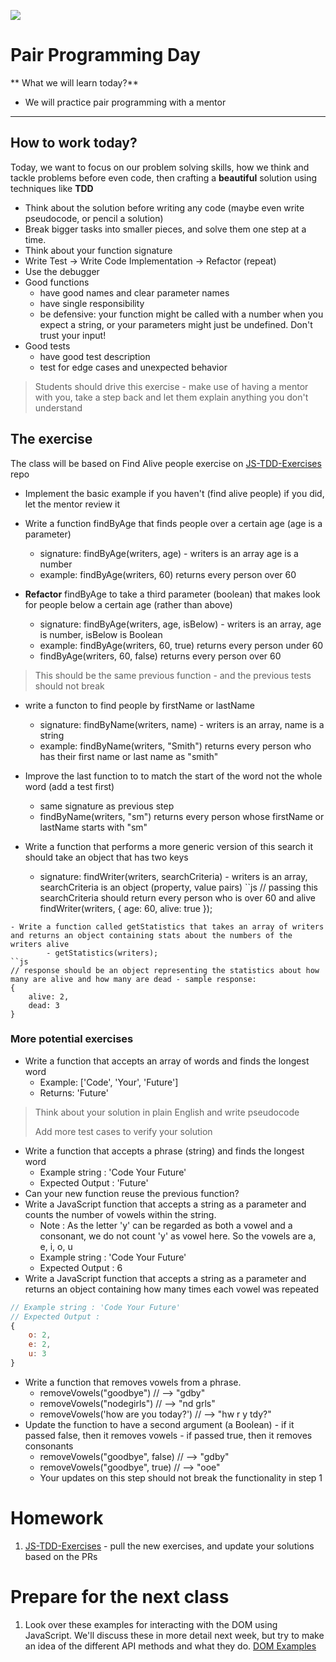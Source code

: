![](https://img.shields.io/badge/status-draft-darkred.svg) 


# Pair Programming Day
** What we will learn today?**
- We will practice pair programming with a mentor
---

## How to work today?
Today, we want to focus on our problem solving skills, how we think and tackle problems before even code, then crafting a **beautiful** solution using techniques like **TDD**
- Think about the solution before writing any code (maybe even write pseudocode, or pencil a solution)
- Break bigger tasks into smaller pieces, and solve them one step at a time.
- Think about your function signature
- Write Test -> Write Code Implementation -> Refactor (repeat)
- Use the debugger
- Good functions
    - have good names and clear parameter names
    - have single responsibility
    - be defensive: your function might be called with a number when you expect a string, or your parameters might just be undefined. Don't trust your input!
- Good tests
    - have good test description
    - test for edge cases and unexpected behavior

> Students should drive this exercise - make use of having a mentor with you, take a step back and let them explain anything you don't understand

## The exercise
The class will be based on Find Alive people exercise on [JS-TDD-Exercises](https://github.com/CodeYourFuture/js-tdd-exercises) repo

- Implement the basic example if you haven't (find alive people)
if you did, let the mentor review it

- Write a function findByAge that finds people over a certain age (age is a parameter)
    - signature: findByAge(writers, age) - writers is an array age is a number
    - example: findByAge(writers, 60) returns every person over 60
- **Refactor** findByAge to take a third parameter (boolean) that makes look for people below a certain age (rather than above)
    - signature: findByAge(writers, age, isBelow) - writers is an array, age is number, isBelow is Boolean
    - example: findByAge(writers, 60, true) returns every person under 60
    - findByAge(writers, 60, false) returns every person over 60
> This should be the same previous function - and the previous tests should not break

- write a functon to find people by firstName or lastName
    - signature: findByName(writers, name) - writers is an array, name is a string
    - example: findByName(writers, "Smith") returns every person who has their first name or last name as "smith"

- Improve the last function to to match the start of the word not the whole word (add a test first)
    - same signature as previous step
    - findByName(writers, "sm") returns every person whose firstName or lastName starts with "sm"

- Write a function that performs a more generic version of this search
it should take an object that has two keys
    - signature: findWriter(writers, searchCriteria) - writers is an array, searchCriteria is an object (property, value pairs)
``js
// passing this searchCriteria should return every person who is over 60 and alive
findWriter(writers, { 
    age: 60,
    alive: true
});
```
- Write a function called getStatistics that takes an array of writers and returns an object containing stats about the numbers of the writers alive
        - getStatistics(writers);
``js
// response should be an object representing the statistics about how many are alive and how many are dead - sample response:
{
    alive: 2,
    dead: 3
}
```
### More potential exercises

- Write a function that accepts an array of words and finds the longest word
    - Example: ['Code', 'Your', 'Future']
    - Returns: 'Future'
> Think about your solution in plain English and write pseudocode
>
> Add more test cases to verify your solution

- Write a function that accepts a phrase (string) and finds the longest word
    - Example string : 'Code Your Future'
    - Expected Output : 'Future'
- Can your new function reuse the previous function?
- Write a JavaScript function that accepts a string as a parameter and counts the number of vowels within the string.
    - Note : As the letter 'y' can be regarded as both a vowel and a consonant, we do not count 'y' as vowel here. So the vowels are a, e, i, o, u
    - Example string : 'Code Your Future'
    - Expected Output : 6
- Write a JavaScript function that accepts a string as a parameter and returns an object containing how many times each vowel was repeated
``` javascript
// Example string : 'Code Your Future'
// Expected Output :
{
	o: 2,
	e: 2,
	u: 3
}
```
- Write a function that removes vowels from a phrase.
    - removeVowels("goodbye") // --> "gdby"
    - removeVowels("nodegirls") // --> "nd grls"
    - removeVowels('how are you today?') // --> "hw r y tdy?"
- Update the function to have a second argument (a Boolean) - if it passed false, then it removes vowels - if passed true, then it removes consonants
    - removeVowels("goodbye", false) // --> "gdby"
    - removeVowels("goodbye", true) // --> "ooe"
    - Your updates on this step should not break the functionality in step 1

# Homework

1. [JS-TDD-Exercises](https://github.com/CodeYourFuture/js-tdd-exercises) - pull the new exercises, and update your solutions based on the PRs

# Prepare for the next class
1. Look over these examples for interacting with the DOM using JavaScript. We'll discuss these in more detail next week, but try to make an idea of the different API methods and what they do. [DOM Examples](https://developer.mozilla.org/en-US/docs/Web/API/Document_Object_Model/Examples)
